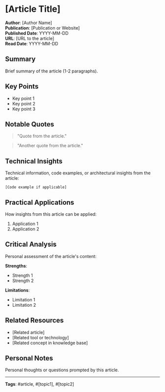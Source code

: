 # [Article Title]

**Author**: [Author Name]  
**Publication**: [Publication or Website]  
**Published Date**: YYYY-MM-DD  
**URL**: [URL to the article]  
**Read Date**: YYYY-MM-DD

## Summary

Brief summary of the article (1-2 paragraphs).

## Key Points

- Key point 1
- Key point 2
- Key point 3

## Notable Quotes

> "Quote from the article."

> "Another quote from the article."

## Technical Insights

Technical information, code examples, or architectural insights from the article:

```
[Code example if applicable]
```

## Practical Applications

How insights from this article can be applied:

1. Application 1
2. Application 2

## Critical Analysis

Personal assessment of the article's content:

**Strengths**:
- Strength 1
- Strength 2

**Limitations**:
- Limitation 1
- Limitation 2

## Related Resources

- [Related article]
- [Related tool or technology]
- [Related concept in knowledge base]

## Personal Notes

Personal thoughts or questions prompted by this article.

---

**Tags**: #article, #[topic1], #[topic2] 